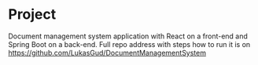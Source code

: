 # Project
Document management system application with React on a front-end and Spring Boot on a back-end.
Full repo address with steps how to run it is on https://github.com/LukasGud/DocumentManagementSystem
